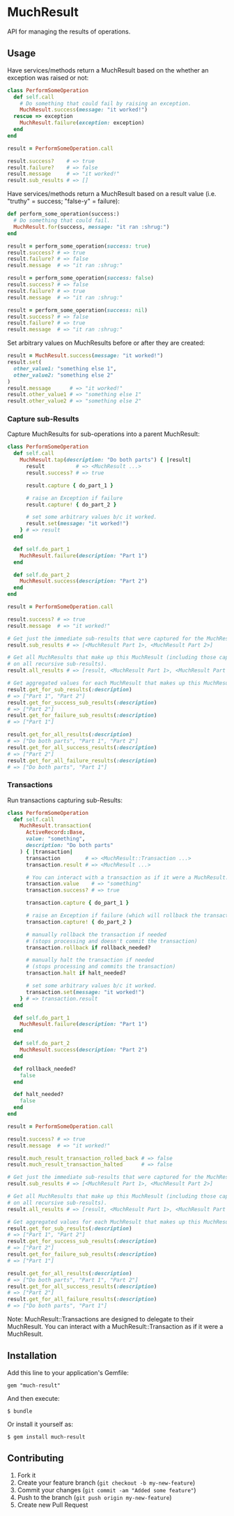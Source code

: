# MuchResult

API for managing the results of operations.

## Usage

Have services/methods return a MuchResult based on the whether an exception was raised or not:

```ruby
class PerformSomeOperation
  def self.call
    # Do something that could fail by raising an exception.
    MuchResult.success(message: "it worked!")
  rescue => exception
    MuchResult.failure(exception: exception)
  end
end

result = PerformSomeOperation.call

result.success?    # => true
result.failure?    # => false
result.message     # => "it worked!"
result.sub_results # => []
```

Have services/methods return a MuchResult based on a result value (i.e. "truthy" = success; "false-y" = failure):

```ruby
def perform_some_operation(success:)
  # Do something that could fail.
  MuchResult.for(success, message: "it ran :shrug:")
end

result = perform_some_operation(success: true)
result.success? # => true
result.failure? # => false
result.message  # => "it ran :shrug:"

result = perform_some_operation(success: false)
result.success? # => false
result.failure? # => true
result.message  # => "it ran :shrug:"

result = perform_some_operation(success: nil)
result.success? # => false
result.failure? # => true
result.message  # => "it ran :shrug:"
```

Set arbitrary values on MuchResults before or after they are created:

```ruby
result = MuchResult.success(message: "it worked!")
result.set(
  other_value1: "something else 1",
  other_value2: "something else 2"
)
result.message      # => "it worked!"
result.other_value1 # => "something else 1"
result.other_value2 # => "something else 2"
```

### Capture sub-Results

Capture MuchResults for sub-operations into a parent MuchResult:

```ruby
class PerformSomeOperation
  def self.call
    MuchResult.tap(description: "Do both parts") { |result|
      result          # => <MuchResult ...>
      result.success? # => true

      result.capture { do_part_1 }

      # raise an Exception if failure
      result.capture! { do_part_2 }

      # set some arbitrary values b/c it worked.
      result.set(message: "it worked!")
    } # => result
  end

  def self.do_part_1
    MuchResult.failure(description: "Part 1")
  end

  def self.do_part_2
    MuchResult.success(description: "Part 2")
  end
end

result = PerformSomeOperation.call

result.success? # => true
result.message  # => "it worked!"

# Get just the immediate sub-results that were captured for the MuchResult.
result.sub_results # => [<MuchResult Part 1>, <MuchResult Part 2>]

# Get all MuchResults that make up this MuchResult (including those captured
# on all recursive sub-results).
result.all_results # => [result, <MuchResult Part 1>, <MuchResult Part 2>]

# Get aggregated values for each MuchResult that makes up this MuchResult.
result.get_for_sub_results(:description)
# => ["Part 1", "Part 2"]
result.get_for_success_sub_results(:description)
# => ["Part 2"]
result.get_for_failure_sub_results(:description)
# => ["Part 1"]

result.get_for_all_results(:description)
# => ["Do both parts", "Part 1", "Part 2"]
result.get_for_all_success_results(:description)
# => ["Part 2"]
result.get_for_all_failure_results(:description)
# => ["Do both parts", "Part 1"]
```

### Transactions

Run transactions capturing sub-Results:

```ruby
class PerformSomeOperation
  def self.call
    MuchResult.transaction(
      ActiveRecord::Base,
      value: "something",
      description: "Do both parts"
    ) { |transaction|
      transaction        # => <MuchResult::Transaction ...>
      transaction.result # => <MuchResult ...>

      # You can interact with a transaction as if it were a MuchResult.
      transaction.value    # => "something"
      transaction.success? # => true

      transaction.capture { do_part_1 }

      # raise an Exception if failure (which will rollback the transaction)
      transaction.capture! { do_part_2 }

      # manually rollback the transaction if needed
      # (stops processing and doesn't commit the transaction)
      transaction.rollback if rollback_needed?

      # manually halt the transaction if needed
      # (stops processing and commits the transaction)
      transaction.halt if halt_needed?

      # set some arbitrary values b/c it worked.
      transaction.set(message: "it worked!")
    } # => transaction.result
  end

  def self.do_part_1
    MuchResult.failure(description: "Part 1")
  end

  def self.do_part_2
    MuchResult.success(description: "Part 2")
  end

  def rollback_needed?
    false
  end

  def halt_needed?
    false
  end
end

result = PerformSomeOperation.call

result.success? # => true
result.message  # => "it worked!"

result.much_result_transaction_rolled_back # => false
result.much_result_transaction_halted      # => false

# Get just the immediate sub-results that were captured for the MuchResult.
result.sub_results # => [<MuchResult Part 1>, <MuchResult Part 2>]

# Get all MuchResults that make up this MuchResult (including those captured
# on all recursive sub-results).
result.all_results # => [result, <MuchResult Part 1>, <MuchResult Part 2>]

# Get aggregated values for each MuchResult that makes up this MuchResult.
result.get_for_sub_results(:description)
# => ["Part 1", "Part 2"]
result.get_for_success_sub_results(:description)
# => ["Part 2"]
result.get_for_failure_sub_results(:description)
# => ["Part 1"]

result.get_for_all_results(:description)
# => ["Do both parts", "Part 1", "Part 2"]
result.get_for_all_success_results(:description)
# => ["Part 2"]
result.get_for_all_failure_results(:description)
# => ["Do both parts", "Part 1"]
```

Note: MuchResult::Transactions are designed to delegate to their MuchResult. You can interact with a MuchResult::Transaction as if it were a MuchResult.

## Installation

Add this line to your application's Gemfile:

    gem "much-result"

And then execute:

    $ bundle

Or install it yourself as:

    $ gem install much-result

## Contributing

1. Fork it
2. Create your feature branch (`git checkout -b my-new-feature`)
3. Commit your changes (`git commit -am "Added some feature"`)
4. Push to the branch (`git push origin my-new-feature`)
5. Create new Pull Request
